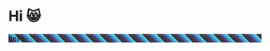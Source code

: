# Hi 😸

<style type="text/css">
  .test {
    background: repeating-linear-gradient(
      45deg,
      #303030,
      #504060 10px,
      #465298 10px,
      #56e8ff 20px
    );
  }
</style>

<p class='test'>hello</p>

<script type="text/javascript">
  document.querySelector('p').innerText = 'replacement';
</script>
